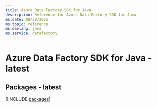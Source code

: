```yaml
---
title: Azure Data Factory SDK for Java
description: Reference for Azure Data Factory SDK for Java
ms.date: 08/29/2025
ms.topic: reference
ms.devlang: java
ms.service: datafactory
---
```

# Azure Data Factory SDK for Java - latest
## Packages - latest
[!INCLUDE [packages](data-factory-index.md)]